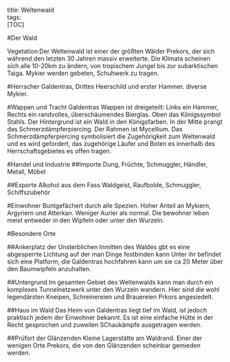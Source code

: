 title: Weltenwald  
tags:   
[TOC]

#Der Wald

Vegetation:Der Weltenwald ist einer der größten Wälder Prekors, der sich während den letzten 30 Jahren massiv erweiterte. Die Klimata scheinen sich alle 10-20km zu ändern, von tropischem Jungel bis zur subarktischen Taiga.
Mykier werden gebeten, Schuhwerk zu tragen.

#Herrscher
Galdentras, Drittes Heerschild und erster Hammer.
diverse Mykier.

#Wappen und Tracht
Galdentras Wappen ist dreigeteilt: Links ein Hammer, Rechts ein randvolles, überschäumendes Bierglas. Oben das Königssymbol Stahls. Der Hintergrund ist ein Wald in den Königsfarben. In der Mitte prangt das Schmerzdämpferpiercing. Der Rahmen ist Mycellium.
Das Schmerzdämpferpiercing symbolisiert die Zugehörigkeit zum Weltenwald und es wird gefordert, das zugehörige Läufer und Boten es innerhalb des Herrschaftsgebietes es offen tragen.

#Handel und Industrie
##Importe
Dung, Früchte, Schmuggler, Händler, Metall, Möbel

##Exporte
Alkohol aus dem Fass Waldgeist, Raufbolde, Schmuggler, Schiffszubehör

#Einwohner
Buntgefächert durch alle Spezien. Hoher Anteil an Mykiern, Argyriern und Atterkan. Weniger Aurier als normal.
Die bewohner leben meist entweder in den Wipfeln oder unter den Wurzeln.

#Besondere Orte

##Ankerplatz der Unsterblichen
Inmitten des Waldes gbt es eine abgesperrte Lichtung auf der man Dinge festbinden kann Unter ihr befindet sich eine Platform, die Galdentras hochfahren kann um sie ca 20 Meter über den Baumwipfeln anzuhalten.

##Untergrund
Im gesamten Gebiet des Weltenwalds kann man durch ein komplexes Tunnelnetzwerk unter den Wurzeln wandern. Hier sind die wohl legendärsten Kneipen, Schreinereien und Brauereien Prkors angesiedelt.

##Haus im Wald
Das Heim von Galdentras liegt tief im Wald, ist jedoch praktisch jedem der Einwohner bekannt. Es ist eine einfache Hütte in der Recht gesprochen und zuweilen SChaukämpfe ausgetragen werden.

##Prüfort der Glänzenden
Kleine Lagerstätte am Waldrand. Einer der wenigen Orte Prekors, die von den Glänzenden scheinbar gemieden werden.